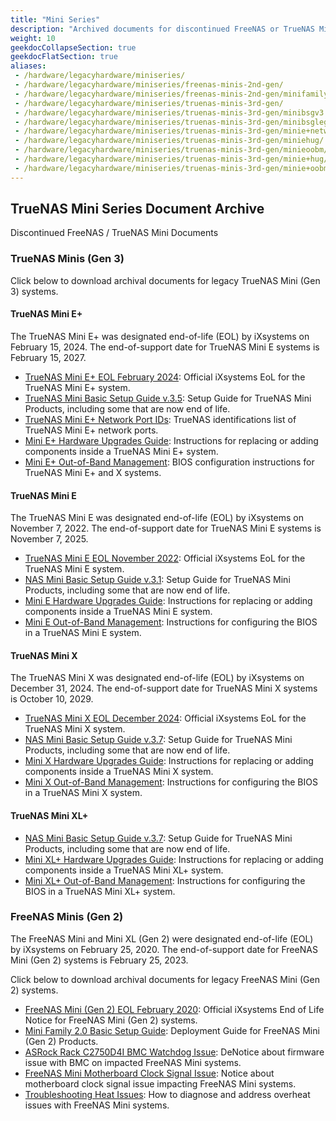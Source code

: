 ```yaml
---
title: "Mini Series"
description: "Archived documents for discontinued FreeNAS or TrueNAS Mini systems."
weight: 10
geekdocCollapseSection: true
geekdocFlatSection: true
aliases:
 - /hardware/legacyhardware/miniseries/
 - /hardware/legacyhardware/miniseries/freenas-minis-2nd-gen/
 - /hardware/legacyhardware/miniseries/freenas-minis-2nd-gen/minifamilybsg2.0/
 - /hardware/legacyhardware/miniseries/truenas-minis-3rd-gen/
 - /hardware/legacyhardware/miniseries/truenas-minis-3rd-gen/minibsgv3.5/
 - /hardware/legacyhardware/miniseries/truenas-minis-3rd-gen/minibsglegacy/
 - /hardware/legacyhardware/miniseries/truenas-minis-3rd-gen/minie+networkportids/
 - /hardware/legacyhardware/miniseries/truenas-minis-3rd-gen/miniehug/
 - /hardware/legacyhardware/miniseries/truenas-minis-3rd-gen/minieoobm/
 - /hardware/legacyhardware/miniseries/truenas-minis-3rd-gen/minie+hug/
 - /hardware/legacyhardware/miniseries/truenas-minis-3rd-gen/minie+oobm/
---
```


## TrueNAS Mini Series Document Archive

Discontinued FreeNAS / TrueNAS Mini Documents

### TrueNAS Minis (Gen 3)

Click below to download archival documents for legacy TrueNAS Mini (Gen 3) systems.

#### TrueNAS Mini E+

The TrueNAS Mini E+ was designated end-of-life (EOL) by iXsystems on February 15, 2024.
The end-of-support date for TrueNAS Mini E systems is February 15, 2027.

* <a href="https://www.truenas.com/docs/files/TrueNASMiniE+EOL.pdf" download>TrueNAS Mini E+ EOL February 2024</a>: Official iXsystems EoL for the TrueNAS Mini E+ system.
* <a href="https://www.truenas.com/docs/files/MiniFamily3.5.pdf" download>TrueNAS Mini Basic Setup Guide v.3.5</a>: Setup Guide for TrueNAS Mini Products, including some that are now end of life.
* <a href="https://www.truenas.com/docs/files/MiniE+NetworkPortIDs.pdf" download>TrueNAS Mini E+ Network Port IDs</a>: TrueNAS identifications list of TrueNAS Mini E+ network ports.
* <a href="https://www.truenas.com/docs/files/MiniE+HardwareUpgradesGuide1.1.pdf" download>Mini E+ Hardware Upgrades Guide</a>: Instructions for replacing or adding components inside a TrueNAS Mini E+ system.
* <a href="https://www.truenas.com/docs/files/MiniE+XOOBM1.2.pdf" download>Mini E+ Out-of-Band Management</a>: BIOS configuration instructions for TrueNAS Mini E+ and X systems.

#### TrueNAS Mini E

The TrueNAS Mini E was designated end-of-life (EOL) by iXsystems on November 7, 2022.
The end-of-support date for TrueNAS Mini E systems is November 7, 2025.

* <a href="https://www.truenas.com/docs/files/TrueNAS%20Mini%20E%20EOL.pdf" download>TrueNAS Mini E EOL November 2022</a>: Official iXsystems EoL for the TrueNAS Mini E system.
* <a href="https://www.truenas.com/docs/files/MiniFamily3.1.pdf" download>NAS Mini Basic Setup Guide v.3.1</a>: Setup Guide for TrueNAS Mini Products, including some that are now end of life.
* <a href="https://www.truenas.com/docs/files/MiniEHUG.pdf" download>Mini E Hardware Upgrades Guide</a>: Instructions for replacing or adding components inside a TrueNAS Mini E system.
* <a href="https://www.truenas.com/docs/files/MiniEOOBM.pdf" download>Mini E Out-of-Band Management</a>: Instructions for configuring the BIOS in a TrueNAS Mini E system.

#### TrueNAS Mini X

The TrueNAS Mini X was designated end-of-life (EOL) by iXsystems on December 31, 2024.
The end-of-support date for TrueNAS Mini X systems is October 10, 2029.

* <a href="https://www.truenas.com/docs/files/TrueNAS%20Mini%20X%20EOL.pdf" download>TrueNAS Mini X EOL December 2024</a>: Official iXsystems EoL for the TrueNAS Mini X system.
* <a href="https://www.truenas.com/docs/files/MiniFamily3.7.pdf" download>NAS Mini Basic Setup Guide v.3.7</a>: Setup Guide for TrueNAS Mini Products, including some that are now end of life.
* <a href="https://www.truenas.com/docs/files/MiniXHardwareUpgradesGuide1.0.pdf" download>Mini X Hardware Upgrades Guide</a>: Instructions for replacing or adding components inside a TrueNAS Mini X system.
* <a href="https://www.truenas.com/docs/files/MiniXOOBM1.3.pdf" download>Mini X Out-of-Band Management</a>: Instructions for configuring the BIOS in a TrueNAS Mini X system.

#### TrueNAS Mini XL+

* <a href="https://www.truenas.com/docs/files/MiniFamily3.7.pdf" download>NAS Mini Basic Setup Guide v.3.7</a>: Setup Guide for TrueNAS Mini Products, including some that are now end of life.
* <a href="https://www.truenas.com/docs/files/MiniXL+HardwareUpgradesGuide1.2.pdf" download>Mini XL+ Hardware Upgrades Guide</a>: Instructions for replacing or adding components inside a TrueNAS Mini XL+ system.
* <a href="https://www.truenas.com/docs/files/MiniX+XL+OOBM1.2.pdf" download>Mini XL+ Out-of-Band Management</a>: Instructions for configuring the BIOS in a TrueNAS Mini XL+ system.

### FreeNAS Minis (Gen 2)

The FreeNAS Mini and Mini XL (Gen 2) were designated end-of-life (EOL) by iXsystems on February 25, 2020.
The end-of-support date for FreeNAS Mini (Gen 2) systems is February 25, 2023.

Click below to download archival documents for legacy FreeNAS Mini (Gen 2) systems.

* <a href="https://www.truenas.com/docs/files/MiniEOL.pdf" download>FreeNAS Mini (Gen 2) EOL February 2020</a>: Official iXsystems End of Life Notice for FreeNAS Mini (Gen 2) systems.
* <a href="https://truenas.com/docs/files/MiniFamily2.0.pdf" download>Mini Family 2.0 Basic Setup Guide</a>: Deployment Guide for FreeNAS Mini (Gen 2) Products.
* <a href="/hardware/legacyhardware/miniseries/freenasminibmcwatchdog/">ASRock Rack C2750D4I BMC Watchdog Issue</a>: DeNotice about firmware issue with BMC on impacted FreeNAS Mini systems.
* <a href="/hardware/legacyhardware/miniseries/freenasminiclocksignals/">FreeNAS Mini Motherboard Clock Signal Issue</a>: Notice about motherboard clock signal issue impacting FreeNAS Mini systems.
* <a href="/hardware/legacyhardware/miniseries/freenasminiheattroubleshoot/">Troubleshooting Heat Issues</a>: How to diagnose and address overheat issues with FreeNAS Mini systems.
